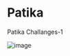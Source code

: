 # Patika
Patika Challanges-1

![image](https://user-images.githubusercontent.com/109859611/227909554-696ad078-f1df-4e10-b2dc-adc0b9d72464.png)
